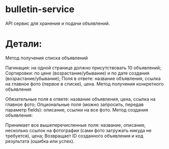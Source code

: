 # bulletin-service
API сервис для хранения и подачи объявлений.

# Детали:

Метод получения списка объявлений

Пагинация: на одной странице должно присутствовать 10 объявлений;
Cортировки: по цене (возрастание/убывание) и по дате создания (возрастание/убывание);
Поля в ответе: название объявления, ссылка на главное фото (первое в списке), цена.
Метод получения конкретного объявления

Обязательные поля в ответе: название объявления, цена, ссылка на главное фото;
Опциональные поля (можно запросить, передав параметр fields): описание, ссылки на все фото.
Метод создания объявления:

Принимает все вышеперечисленные поля: название, описание, несколько ссылок на фотографии (сами фото загружать никуда не требуется), цена;
Возвращает ID созданного объявления и код результата (ошибка или успех).

